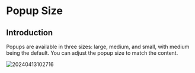 # Popup Size

## Introduction

Popups are available in three sizes: large, medium, and small, with medium being the default. You can adjust the popup size to match the content.

![20240413102716](https://static-docs.nocobase.com/20240413102716.png)
